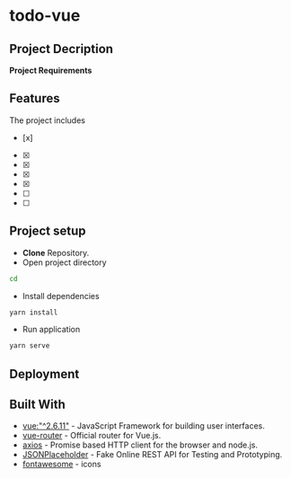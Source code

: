 # todo-vue

## Project Decription


**Project Requirements**


## Features

The project includes
- [x] 
- [x] 
- [x] 
- [x] 
- [x] 
- [ ] 
- [ ] 

## Project setup

- **Clone** Repository.
- Open project directory

``` bash
cd 
```

- Install dependencies
``` bash
yarn install
```

- Run application

``` bash
yarn serve
```

## Deployment



## Built With

- [vue:"^2.6.11"](https://https://vuejs.org/v2/guide/) - JavaScript Framework for building user interfaces.
- [vue-router](https://router.vuejs.org/) - Official router for Vue.js.
- [axios](https://github.com/axios/axios) - Promise based HTTP client for the browser and node.js.
- [JSONPlaceholder](https://jsonplaceholder.typicode.com/) - Fake Online REST API for Testing and Prototyping.
- [fontawesome](https://github.com/FortAwesome/vue-fontawesome) - icons



